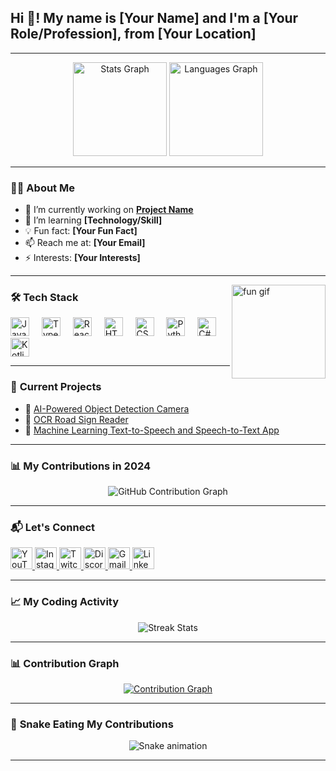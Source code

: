 <h2 align="left">Hi 👋! My name is [Your Name] and I'm a [Your Role/Profession], from [Your Location]</h2>

---

<div align="center">
  <img src="https://github-readme-stats.vercel.app/api?username=yourusername&hide_title=false&hide_rank=false&show_icons=true&include_all_commits=true&count_private=true&disable_animations=false&theme=dracula&locale=en&hide_border=false" height="150" alt="Stats Graph" />
  <img src="https://github-readme-stats.vercel.app/api/top-langs?username=yourusername&locale=en&hide_title=false&layout=compact&card_width=320&langs_count=5&theme=dracula&hide_border=false" height="150" alt="Languages Graph" />
</div>

---

### 👨‍💻 **About Me**
- 🔭 I’m currently working on **[Project Name](#)**
- 🌱 I’m learning **[Technology/Skill]**
- 💡 Fun fact: **[Your Fun Fact]**
- 📫 Reach me at: **[Your Email]**
- ⚡ Interests: **[Your Interests]**

---

<img align="right" height="150" src="https://i.imgflip.com/65efzo.gif" alt="fun gif" />

### 🛠 **Tech Stack**
<div align="left">
  <img src="https://cdn.jsdelivr.net/gh/devicons/devicon/icons/javascript/javascript-original.svg" height="30" alt="JavaScript Logo" />
  <img width="12" />
  <img src="https://cdn.jsdelivr.net/gh/devicons/devicon/icons/typescript/typescript-original.svg" height="30" alt="TypeScript Logo" />
  <img width="12" />
  <img src="https://cdn.jsdelivr.net/gh/devicons/devicon/icons/react/react-original.svg" height="30" alt="React Logo" />
  <img width="12" />
  <img src="https://cdn.jsdelivr.net/gh/devicons/devicon/icons/html5/html5-original.svg" height="30" alt="HTML5 Logo" />
  <img width="12" />
  <img src="https://cdn.jsdelivr.net/gh/devicons/devicon/icons/css3/css3-original.svg" height="30" alt="CSS3 Logo" />
  <img width="12" />
  <img src="https://cdn.jsdelivr.net/gh/devicons/devicon/icons/python/python-original.svg" height="30" alt="Python Logo" />
  <img width="12" />
  <img src="https://cdn.jsdelivr.net/gh/devicons/devicon/icons/csharp/csharp-original.svg" height="30" alt="C# Logo" />
  <img width="12" />
  <img src="https://cdn.jsdelivr.net/gh/devicons/devicon/icons/kotlin/kotlin-original.svg" height="30" alt="Kotlin Logo" />
</div>

---

### 🌟 **Current Projects**
- 📸 [AI-Powered Object Detection Camera](#)
- 🚀 [OCR Road Sign Reader](#)
- 🤖 [Machine Learning Text-to-Speech and Speech-to-Text App](#)

---

### 📊 **My Contributions in 2024**
<div align="center">
  <img src="./path_to_image/image.png" alt="GitHub Contribution Graph" />
</div>

---

### 📬 **Let's Connect**
<div align="left">
  <a href="https://youtube.com/yourchannel" target="_blank">
    <img src="https://img.shields.io/static/v1?message=YouTube&logo=youtube&label=&color=FF0000&logoColor=white&labelColor=&style=for-the-badge" height="35" alt="YouTube Logo" />
  </a>
  <a href="https://instagram.com/yourprofile" target="_blank">
    <img src="https://img.shields.io/static/v1?message=Instagram&logo=instagram&label=&color=E4405F&logoColor=white&labelColor=&style=for-the-badge" height="35" alt="Instagram Logo" />
  </a>
  <a href="https://twitch.tv/yourprofile" target="_blank">
    <img src="https://img.shields.io/static/v1?message=Twitch&logo=twitch&label=&color=9146FF&logoColor=white&labelColor=&style=for-the-badge" height="35" alt="Twitch Logo" />
  </a>
  <a href="https://discord.gg/yourserver" target="_blank">
    <img src="https://img.shields.io/static/v1?message=Discord&logo=discord&label=&color=7289DA&logoColor=white&labelColor=&style=for-the-badge" height="35" alt="Discord Logo" />
  </a>
  <a href="mailto:youremail@gmail.com" target="_blank">
    <img src="https://img.shields.io/static/v1?message=Gmail&logo=gmail&label=&color=D14836&logoColor=white&labelColor=&style=for-the-badge" height="35" alt="Gmail Logo" />
  </a>
  <a href="https://linkedin.com/in/yourprofile" target="_blank">
    <img src="https://img.shields.io/static/v1?message=LinkedIn&logo=linkedin&label=&color=0077B5&logoColor=white&labelColor=&style=for-the-badge" height="35" alt="LinkedIn Logo" />
  </a>
</div>

---

### 📈 **My Coding Activity**
<div align="center">
  <img src="https://github-readme-streak-stats.herokuapp.com/?user=yourusername&theme=dracula&hide_border=false" alt="Streak Stats" />
</div>

---

### 📊 **Contribution Graph**
<div align="center">
  <a href="https://github.com/yourusername">
    <img src="https://github-contributor-stats.vercel.app/api?username=yourusername&limit=5&theme=dracula&combine_all_yearly_contributions=true" alt="Contribution Graph" />
  </a>
</div>

---

### 🐍 **Snake Eating My Contributions**
<div align="center">
  <img src="https://raw.githubusercontent.com/yourusername/yourusername/output/snake.svg" alt="Snake animation" />
</div>

---
